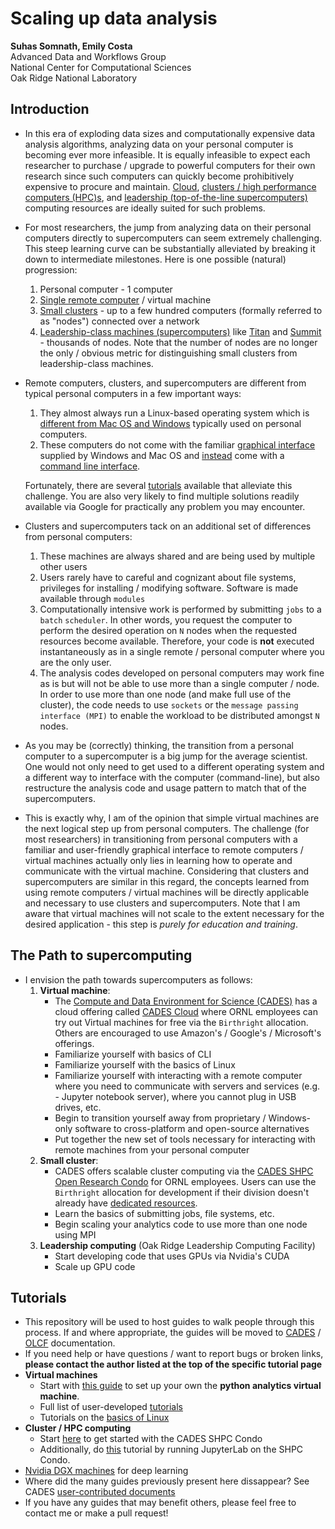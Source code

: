 # Scaling up data analysis
**Suhas Somnath, Emily Costa**<br>
Advanced Data and Workflows Group<br>
National Center for Computational Sciences<br>
Oak Ridge National Laboratory

## Introduction
-   In this era of exploding data sizes and computationally expensive data analysis algorithms, analyzing data on your personal computer is becoming ever more infeasible. It is equally infeasible to expect each researcher to purchase / upgrade to powerful computers for their own research since such computers can quickly become prohibitively expensive to procure and maintain. [Cloud](http://support.cades.ornl.gov/index.php/birthright-cloud/), [clusters / high performance computers (HPC)s](http://support.cades.ornl.gov/index.php/shpc-condos/), and [leadership (top-of-the-line supercomputers)](https://www.olcf.ornl.gov/computing-resources/) computing resources are ideally suited for such problems.
- For most researchers, the jump from analyzing data on their personal computers directly to supercomputers can seem extremely  challenging. This steep learning curve can be substantially alleviated by breaking it down to intermediate milestones. Here is one possible (natural) progression:
  1. Personal computer - 1 computer
  2. [Single remote computer](http://www.linfo.org/remote_machine.html) / virtual machine
  3. [Small clusters](https://en.wikipedia.org/wiki/Computer_cluster) - up to a few hundred computers (formally referred to as "nodes") connected over a network
  4. [Leadership-class machines (supercomputers)](https://en.wikipedia.org/wiki/Supercomputer) like [Titan](https://www.olcf.ornl.gov/computing-resources/titan-cray-xk7/) and [Summit](https://www.olcf.ornl.gov/summit/) - thousands of nodes. Note that the number of nodes are no longer the only / obvious metric for distinguishing small clusters from leadership-class machines.
- Remote computers, clusters, and supercomputers are different from typical personal computers in a few important ways:
  1. They almost always run a Linux-based operating system which is [different from Mac OS and Windows](https://shiftwebsolutions.com/the-differences-between-mac-windows-and-linux/) typically used on personal computers.
  2. These computers do not come with the familiar [graphical interface](https://www.britannica.com/technology/graphical-user-interface) supplied by Windows and Mac OS and [instead](https://www.computerhope.com/issues/ch000619.htm) come with a [command line interface](https://en.wikipedia.org/wiki/Command-line_interface).

  Fortunately, there are several [tutorials](https://www.udacity.com/course/linux-command-line-basics--ud595) available that alleviate this challenge. You are also very likely to find multiple solutions readily available via Google for practically any problem you may encounter.
- Clusters and supercomputers tack on an additional set of differences from personal computers:
  1. These machines are always shared and are being used by multiple other users
  2. Users rarely have to careful and cognizant about file systems, privileges for installing / modifying software. Software is made available through `modules`
  3. Computationally intensive work is performed by submitting `jobs` to a `batch` `scheduler`. In other words, you request the computer to perform the desired operation on `N` nodes when the requested resources become available. Therefore, your code is **not** executed instantaneously as in a single remote / personal computer where you are the only user.
  4. The analysis codes developed on personal computers may work fine as is but will not be able to use more than a single computer / node. In order to use more than one node (and make full use of the cluster), the code needs to use `sockets` or the `message passing interface (MPI)` to enable the workload to be distributed amongst `N` nodes.
- As you may be (correctly) thinking, the transition from a personal computer to a supercomputer is a big jump for the average scientist. One would not only need to get used to a different operating system and a different way to interface with the computer (command-line), but also restructure the analysis code and usage pattern to match that of the supercomputers.
- This is exactly why, I am of the opinion that simple virtual machines are the next logical step up from personal computers. The challenge (for most researchers) in transitioning from personal computers with a familiar and user-friendly graphical interface to remote computers / virtual machines actually only lies in learning how to operate and communicate with the virtual machine. Considering that clusters and supercomputers are similar in this regard, the concepts learned from using remote computers / virtual machines will be directly applicable and necessary to use clusters and supercomputers. Note that I am aware that virtual machines will not scale to the extent necessary for the desired application - this step is *purely for education and training*.
## The Path to supercomputing
- I envision the path towards supercomputers as follows:
  1. **Virtual machine**:
        - The [Compute and Data Environment for Science (CADES)](https://cades.ornl.gov) has a cloud offering called [CADES Cloud](https://cades.ornl.gov/service-suite/cades-cloud/) where ORNL employees can try out Virtual machines for free via the `Birthright` allocation. Others are encouraged to use Amazon's / Google's / Microsoft's offerings.
        - Familiarize yourself with basics of CLI
        - Familiarize yourself with the basics of Linux
        - Familiarize yourself with interacting with a remote computer where you need to communicate with servers and services (e.g. - Jupyter notebook server), where you cannot plug in USB drives, etc.
        - Begin to transition yourself away from proprietary / Windows-only software to cross-platform and open-source alternatives
        - Put together the new set of tools necessary for interacting with remote machines from your personal computer
  2. **Small cluster**:
        - CADES offers scalable cluster computing via the [CADES SHPC Open Research Condo](https://cades.ornl.gov/service-suite/scalable-hpc/) for ORNL employees. Users can use the `Birthright` allocation for development if their division doesn't already have [dedicated resources](http://support.cades.ornl.gov/user-documentation/_book/condos/how-to-use/request-access.html).
        - Learn the basics of submitting jobs, file systems, etc.
        - Begin scaling your analytics code to use more than one node using MPI
  3. **Leadership computing** (Oak Ridge Leadership Computing Facility)
        - Start developing code that uses GPUs via Nvidia's CUDA
        - Scale up GPU code

## Tutorials
- This repository will be used to host guides to walk people through this process. If and where appropriate, the guides will be moved to [CADES](http://support.cades.ornl.gov/user-documentation/_book/SUPPORT.html) / [OLCF](https://www.olcf.ornl.gov/for-users/getting-started/) documentation.
- If you need help or have questions / want to report bugs or broken links, **please contact the author listed at the top of the specific tutorial page**
- **Virtual machines**
  - Start with [this guide](http://support.cades.ornl.gov/user-documentation/_book/user-contributed-tutorials/jupyter/python_analytics_server.html) to set up your own the **python analytics virtual machine**.
  - Full list of user-developed [tutorials](http://support.cades.ornl.gov/user-documentation/_book/user-contributed-tutorials/user-contributed-index.html)
  - Tutorials on the [basics of Linux](http://support.cades.ornl.gov/user-documentation/_book/linux/linux-intro.html)
- **Cluster / HPC computing**
  - Start [here](http://support.cades.ornl.gov/user-documentation/_book/quick-starts/condo-quick-start.html) to get started with the CADES SHPC Condo
  - Additionally, do [this](https://github.com/emilyjcosta5/scalable_analytics/blob/master/shpc_condo_tutorial.md) tutorial by running JupyterLab on the SHPC Condo.
- [Nvidia DGX machines](./dgx_guide.md) for deep learning
- Where did the many guides previously present here dissappear? See CADES [user-contributed documents](http://support.cades.ornl.gov/user-documentation/_book/user-contributed-tutorials/user-contributed-index.html) 
- If you have any guides that may benefit others, please feel free to contact me or make a pull request!
